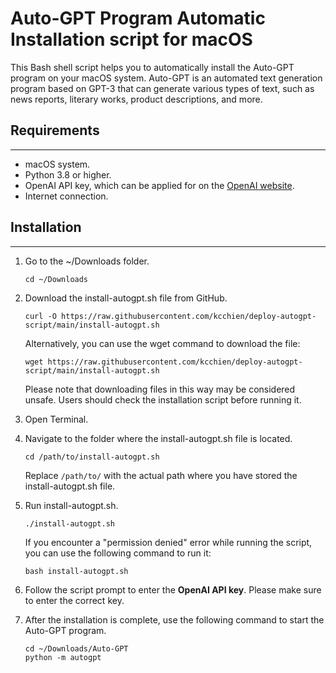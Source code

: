# Auto-GPT Program Automatic Installation script for macOS

This Bash shell script helps you to automatically install the Auto-GPT program on your macOS system. Auto-GPT is an automated text generation program based on GPT-3 that can generate various types of text, such as news reports, literary works, product descriptions, and more.

## Requirements

---

- macOS system.
- Python 3.8 or higher.
- OpenAI API key, which can be applied for on the [OpenAI website](https://platform.openai.com/account/api-keys).
- Internet connection.

## Installation

---

1. Go to the ~/Downloads folder.

   ```bash=
   cd ~/Downloads
   ```

2. Download the install-autogpt.sh file from GitHub.

   ```bash=
   curl -O https://raw.githubusercontent.com/kcchien/deploy-autogpt-script/main/install-autogpt.sh
   ```

   Alternatively, you can use the wget command to download the file:

   ```bash=
   wget https://raw.githubusercontent.com/kcchien/deploy-autogpt-script/main/install-autogpt.sh
   ```

   Please note that downloading files in this way may be considered unsafe. Users should check the installation script before running it.

3. Open Terminal.

4. Navigate to the folder where the install-autogpt.sh file is located.

   ```bash=
   cd /path/to/install-autogpt.sh
   ```

   Replace `/path/to/` with the actual path where you have stored the install-autogpt.sh file.

5. Run install-autogpt.sh.

   ```bash=
   ./install-autogpt.sh
   ```

   If you encounter a "permission denied" error while running the script, you can use the following command to run it:

   ```bash=
   bash install-autogpt.sh
   ```

6. Follow the script prompt to enter the **OpenAI API key**. Please make sure to enter the correct key.

7. After the installation is complete, use the following command to start the Auto-GPT program.

   ```bash=
   cd ~/Downloads/Auto-GPT
   python -m autogpt
   ```
